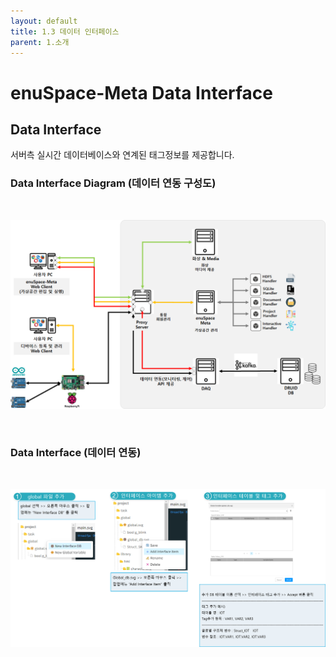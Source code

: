 ```yaml
---
layout: default
title: 1.3 데이터 인터페이스
parent: 1.소개
---
```


# enuSpace-Meta Data Interface

## Data Interface


서버측 실시간 데이터베이스와 연계된 태그정보를 제공합니다.

### Data Interface Diagram (데이터 연동 구성도)

<br>

![](./assets/meta_diagram.png)

<br>

### Data Interface (데이터 연동)

<br>

![](./assets/meta_data_interface.png)

<br>

